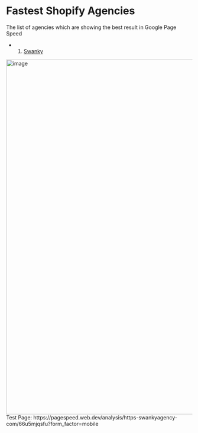 # Fastest Shopify Agencies
The list of agencies which are showing the best result in Google Page Speed

 - 1. [Swanky]([https://https://swankyagency.com/how-to-manage-composable-commerce-implementation/](https://swankyagency.com/how-to-manage-composable-commerce-implementation/))
<img width="961" alt="image" src="https://github.com/user-attachments/assets/2b70c298-0354-4d25-b55b-7c43ec89c211">
Test Page: https://pagespeed.web.dev/analysis/https-swankyagency-com/66u5mjqsfu?form_factor=mobile
